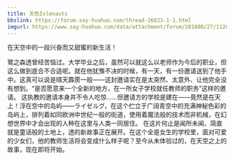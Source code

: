 ```yaml
---
title: 天色Islenauts
bbslink: https://forum.say-huahuo.com/thread-26823-1-1.html
imgurl: https://www.say-huahuo.com/data/attachment/forum/201808/27/112604o3v3vlkkngfnfc1g.jpg
---
```


在天空中的一段兴奋而又甜蜜的新生活！

鹭之森透曾经苦恼过。大学毕业之后，虽然可以就这么以老师作为今后的职业，但这么做到底合不合适呢。就在他犹豫不决的时候，有一天，有一份邀请送到了他手中。这真可以说是晴天霹雳一般——这封邀请实在是太突然、太意外、让他完全没有想到。“是否愿意来一个全新的地方，在一所女子学校就任教师的职务”这样的邀请。
这执教的邀请本身并不令人吃惊……但邀请方的学校是建在——竟然是在天上！浮在空中的岛屿——ライゼルグ，在这个伫立于广阔青空中的充满神秘色彩的岛屿上，排列着如同欧洲中世纪一般的街道，使用着魔法般的技术而非机械，在幻想世界中才会出现的人种在这里与人类一同居住。
在这片何止是闻所未闻、简直就是童话般的土地上，透的新故事正在展开。在这个全是女生的学校里，面对可爱的少女们，他的教师生活将会变成什么样子呢？至今从未体验过的，在天空之上的故事，现在即将开始。<!--more-->
